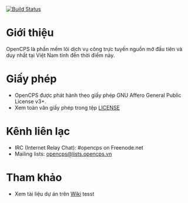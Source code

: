 [![Build Status](https://travis-ci.org/VietOpenCPS/opencps.svg?branch=rc-1.8-unit-test)](https://travis-ci.org/VietOpenCPS/opencps)

# Giới thiệu
OpenCPS là phần mềm lõi dịch vụ công trực tuyến nguồn mở đầu tiên và duy nhất tại Việt Nam tính đến thời điểm này.

# Giấy phép
* OpenCPS được phát hành theo giấy phép GNU Affero General Public License v3+.
* Xem toàn văn giấy phép trong tệp [LICENSE](LICENSE)

# Kênh liên lạc
* IRC (Internet Relay Chat): #opencps on Freenode.net
* Mailing lists: [opencps@lists.opencps.vn](http://lists.opencps.vn/mailman/listinfo/opencps)

# Tham khảo
* Xem tài liệu dự án trên [Wiki](https://github.com/VietOpenCPS/doc/wiki) tesst
